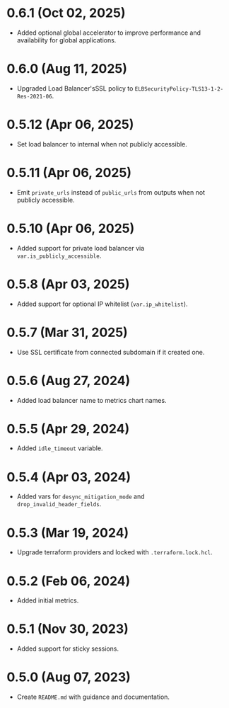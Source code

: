 # 0.6.1 (Oct 02, 2025)
* Added optional global accelerator to improve performance and availability for global applications.

# 0.6.0 (Aug 11, 2025)
* Upgraded Load Balancer'sSSL policy to `ELBSecurityPolicy-TLS13-1-2-Res-2021-06`.

# 0.5.12 (Apr 06, 2025)
* Set load balancer to internal when not publicly accessible.

# 0.5.11 (Apr 06, 2025)
* Emit `private_urls` instead of `public_urls` from outputs when not publicly accessible.

# 0.5.10 (Apr 06, 2025)
* Added support for private load balancer via `var.is_publicly_accessible`.

# 0.5.8 (Apr 03, 2025)
* Added support for optional IP whitelist (`var.ip_whitelist`).

# 0.5.7 (Mar 31, 2025)
* Use SSL certificate from connected subdomain if it created one.

# 0.5.6 (Aug 27, 2024)
* Added load balancer name to metrics chart names.

# 0.5.5 (Apr 29, 2024)
* Added `idle_timeout` variable.

# 0.5.4 (Apr 03, 2024)
* Added vars for `desync_mitigation_mode` and `drop_invalid_header_fields`.

# 0.5.3 (Mar 19, 2024)
* Upgrade terraform providers and locked with `.terraform.lock.hcl`.

# 0.5.2 (Feb 06, 2024)
* Added initial metrics.

# 0.5.1 (Nov 30, 2023)
* Added support for sticky sessions.

# 0.5.0 (Aug 07, 2023)
* Create `README.md` with guidance and documentation.
